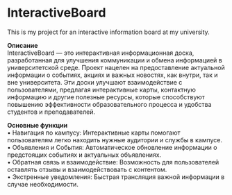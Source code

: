 # InteractiveBoard
This is my project for an interactive information board at my university.

__Описание__    
  InteractiveBoard — это интерактивная информационная доска, разработанная для улучшения коммуникации и обмена информацией в университетской среде. Проект нацелен на предоставление актуальной информации о событиях, акциях и важных новостях, как внутри, так и вне университета. Эти доски улучшают взаимодействие с пользователями, предлагая интерактивные карты, контактную информацию и другие полезные ресурсы, которые способствуют повышению эффективности образовательного процесса и удобства студентов и преподавателей.

__Основные функции__    
   • Навигация по кампусу: Интерактивные карты помогают пользователям легко находить нужные аудитории и службы в кампусе.  
 • Объявления и События: Автоматическое обновление информации о предстоящих событиях и актуальных объявлениях.  
 • Обратная связь и взаимодействие: Возможность для пользователей оставлять отзывы и взаимодействовать с контентом.  
 • Экстренные уведомления: Быстрая трансляция важной информации в случае необходимости.
